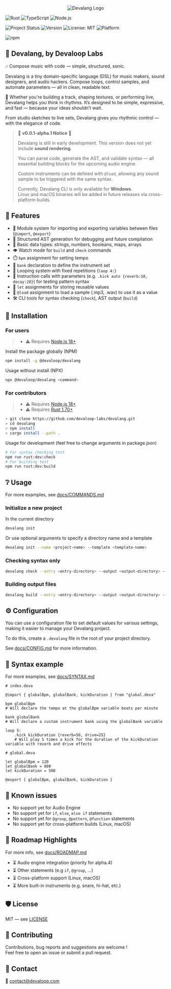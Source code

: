 <div align="center">
    <img src="https://firebasestorage.googleapis.com/v0/b/devaloop-labs.firebasestorage.app/o/devalang-teal-logo.svg?alt=media&token=d2a5705a-1eba-4b49-88e6-895a761fb7f7" alt="Devalang Logo">
</div>

![Rust](https://img.shields.io/badge/Made%20with-Rust-orange?logo=rust)
![TypeScript](https://img.shields.io/badge/Built%20with-TypeScript-blue?logo=typescript)
![Node.js](https://img.shields.io/badge/Node.js-18%2B-brightgreen?logo=node.js)

![Project Status](https://img.shields.io/badge/status-alpha-red)
![Version](https://img.shields.io/badge/version-0.0.1-blue)
![License: MIT](https://img.shields.io/badge/license-MIT-green)
![Platform](https://img.shields.io/badge/platform-Windows-blue)

![npm](https://img.shields.io/npm/dm/@devaloop/devalang)

## 🎼 Devalang, by **Devaloop Labs**

🎶 Compose music with code — simple, structured, sonic.

Devalang is a tiny domain-specific language (DSL) for music makers, sound designers, and audio hackers.
Compose loops, control samples, and automate parameters — all in clean, readable text.

🦊 Whether you're building a track, shaping textures, or performing live, Devalang helps you think in rhythms. It’s designed to be simple, expressive, and fast — because your ideas shouldn’t wait.

From studio sketches to live sets, Devalang gives you rhythmic control — with the elegance of code.

> 🚧 **v0.0.1-alpha.1 Notice** 🚧
>
> Devalang is still in early development. This version does not yet include **sound rendering**.
>
> You can parse code, generate the AST, and validate syntax — all essential building blocks for the upcoming audio engine.
>
> Custom instruments can be defined with `@load`, allowing any sound sample to be triggered with the same syntax.
>
> Currently, Devalang CLI is only available for **Windows**.  
> Linux and macOS binaries will be added in future releases via cross-platform builds.

## 🚀 Features

- 🧩 Module system for importing and exporting variables between files (`@import`, `@export`)
- 📜 Structured AST generation for debugging and future compilation
- 🔢 Basic data types: strings, numbers, booleans, maps, arrays
- 👁️ Watch mode for `build` and `check` commands
- ⏱️ `bpm` assignment for setting tempo
- 🧱 `bank` declaration to define the instrument set
- 🔁 Looping system with fixed repetitions (`loop 4:`)
- 🧪 Instruction calls with parameters (e.g. `.kick auto {reverb:10, decay:20}`) for testing pattern syntax
- 📄 `let` assignments for storing reusable values
- 🔄 `@load` assignment to load a sample (.mp3, .wav) to use it as a value
- 🛠️ CLI tools for syntax checking (`check`), AST output (`build`)

## 📆 Installation

### For users

> - ⚠️ Requires [Node.js 18+](https://nodejs.org/en/download)

Install the package globally (NPM)

```bash
npm install -g @devaloop/devalang
```

Usage without install (NPX)

```bash
npx @devaloop/devalang <command>
```

### For contributors

> - ⚠️ Requires [Node.js 18+](https://nodejs.org/en/download)
> - ⚠️ Requires [Rust 1.70+](https://www.rust-lang.org/learn/get-started#installing-rust)

```bash
> git clone https://github.com/devaloop-labs/devalang.git
> cd devalang
> npm install
> cargo install --path .
```

Usage for development (feel free to change arguments in package.json)

```bash
# For syntax checking test
npm run rust:dev:check
# For building test
npm run rust:dev:build
```

## ❔ Usage

For more examples, see [docs/COMMANDS.md](./docs/COMMANDS.md)

### Initialize a new project

In the current directory

```bash
devalang init
```

Or use optional arguments to specify a directory name and a template

```bash
devalang init --name <project-name> --template <template-name>
```

### Checking syntax only

```bash
devalang check --entry <entry-directory> --output <output-directory> --watch
```

### Building output files

```bash
devalang build --entry <entry-directory> --output <output-directory> --watch
```

## ⚙️ Configuration

You can use a configuration file to set default values for various settings, making it easier to manage your Devalang project.

To do this, create a `.devalang` file in the root of your project directory.

See [docs/CONFIG.md](./docs/CONFIG.md) for more information.

## 📄 Syntax example

For more examples, see [docs/SYNTAX.md](./docs/SYNTAX.md)

```deva
# index.deva

@import { globalBpm, globalBank, kickDuration } from "global.deva"

bpm globalBpm
# Will declare the tempo at the globalBpm variable beats per minute

bank globalBank
# Will declare a custom instrument bank using the globalBank variable

loop 5:
    .kick kickDuration {reverb=50, drive=25}
    # Will play 5 times a kick for the duration of the kickDuration variable with reverb and drive effects
```

```deva
# global.deva

let globalBpm = 120
let globalBank = 808
let kickDuration = 500

@export { globalBpm, globalBank, kickDuration }
```

## 🧯 Known issues

- No support yet for Audio Engine
- No support yet for `if`, `else`, `else if` statements
- No support yet for `@group`, `@pattern`, `@function` statements
- No support yet for cross-platform builds (Linux, macOS)

## 🧪 Roadmap Highlights

For more info, see [docs/ROADMAP.md](./docs/ROADMAP.md)

- ⏳ Audio engine integration (priority for alpha.4)
- ⏳ Other statements (e.g `if`, `@group`, ...)
- ⏳ Cross-platform support (Linux, macOS)
- ⏳ More built-in instruments (e.g. snare, hi-hat, etc.)

## 🛡️ License

MIT — see [LICENSE](./LICENSE)

## 🤝 Contributing

Contributions, bug reports and suggestions are welcome !  
Feel free to open an issue or submit a pull request.

## 📢 Contact

📧 [contact@devaloop.com](mailto:contact@devaloop.com)
